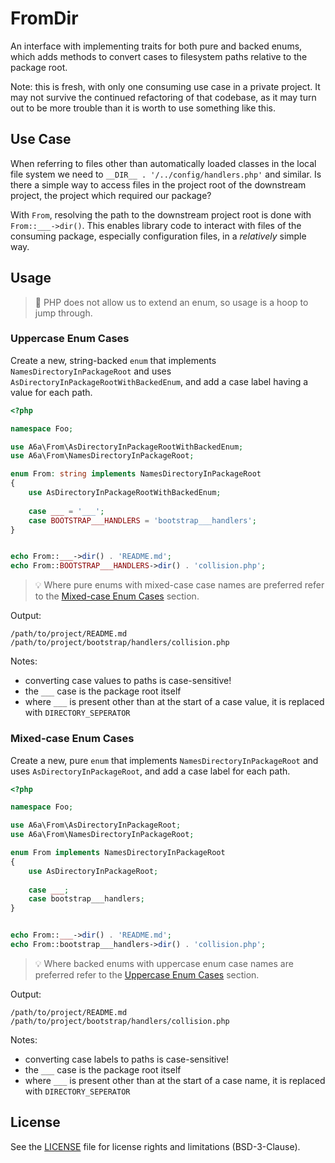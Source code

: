 # FromDir
An interface with implementing traits for both pure and backed enums, which adds methods to convert cases to filesystem
paths relative to the package root.

Note: this is fresh, with only one consuming use case in a private project. It may not survive the continued refactoring 
of that codebase, as it may turn out to be more trouble than it is worth to use something like this.

## Use Case
When referring to files other than automatically loaded classes in the local file system we need to 
`__DIR__ . '/../config/handlers.php'` and similar. Is there a simple way to access files in the project root of the 
downstream project, the project which required our package? 

With `From`, resolving the path to the downstream project root is done with `From::___->dir()`. This enables library 
code to interact with files of the consuming package, especially configuration files, in a _relatively_ simple way.

## Usage
>🎪 PHP does not allow us to extend an enum, so usage is a hoop to jump through.

### Uppercase Enum Cases
Create a new, string-backed `enum` that implements `NamesDirectoryInPackageRoot` and uses
`AsDirectoryInPackageRootWithBackedEnum`, and add a case label having a value for each path.

```php
<?php

namespace Foo;

use A6a\From\AsDirectoryInPackageRootWithBackedEnum;
use A6a\From\NamesDirectoryInPackageRoot;

enum From: string implements NamesDirectoryInPackageRoot
{
    use AsDirectoryInPackageRootWithBackedEnum;
    
    case ___ = '___';
    case BOOTSTRAP___HANDLERS = 'bootstrap___handlers';
}


echo From::___->dir() . 'README.md';
echo From::BOOTSTRAP___HANDLERS->dir() . 'collision.php';
```

> 💡 Where pure enums with mixed-case case names are preferred refer to the
> [Mixed-case Enum Cases](#mixed-case-enum-cases) section.

Output:
```
/path/to/project/README.md
/path/to/project/bootstrap/handlers/collision.php
```

Notes:
- converting case values to paths is case-sensitive!
- the `___` case is the package root itself
- where `___` is present other than at the start of a case value, it is replaced with `DIRECTORY_SEPERATOR`

### Mixed-case Enum Cases
Create a new, pure `enum` that implements `NamesDirectoryInPackageRoot` and uses `AsDirectoryInPackageRoot`, and add a case
label for each path.

```php
<?php

namespace Foo;

use A6a\From\AsDirectoryInPackageRoot;
use A6a\From\NamesDirectoryInPackageRoot;

enum From implements NamesDirectoryInPackageRoot
{
    use AsDirectoryInPackageRoot;
    
    case ___;
    case bootstrap___handlers;
}


echo From::___->dir() . 'README.md';
echo From::bootstrap___handlers->dir() . 'collision.php';
```

> 💡 Where backed enums with uppercase enum case names are preferred refer to the
> [Uppercase Enum Cases](#uppercase-enum-cases) section.


Output:
```
/path/to/project/README.md
/path/to/project/bootstrap/handlers/collision.php
```

Notes:
- converting case labels to paths is case-sensitive!
- the `___` case is the package root itself
- where `___` is present other than at the start of a case name, it is replaced with `DIRECTORY_SEPERATOR`

## License
See the [LICENSE](LICENSE) file for license rights and limitations (BSD-3-Clause).
